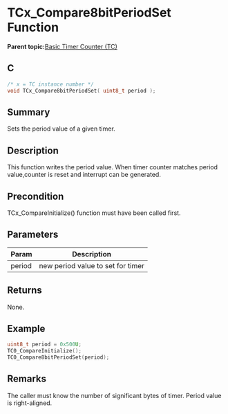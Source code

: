 # TCx\_Compare8bitPeriodSet Function

**Parent topic:**[Basic Timer Counter \(TC\)](GUID-D805E0EA-6923-41A3-A27E-5A159783D12C.md)

## C

```c
/* x = TC instance number */
void TCx_Compare8bitPeriodSet( uint8_t period );
```

## Summary

Sets the period value of a given timer.

## Description

This function writes the period value. When timer counter matches period value,counter is reset and interrupt can be generated.

## Precondition

TCx\_CompareInitialize\(\) function must have been called first.

## Parameters

|Param|Description|
|-----|-----------|
|period|new period value to set for timer|

## Returns

None.

## Example

```c
uint8_t period = 0x500U;
TC0_CompareInitialize();
TC0_Compare8bitPeriodSet(period);
```

## Remarks

The caller must know the number of significant bytes of timer. Period value is right-aligned.

